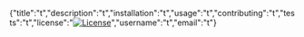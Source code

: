 {"title":"t","description":"t","installation":"t","usage":"t","contributing":"t","tests":"t","license":"[![License](https://img.shields.io/badge/License-Apache_2.0-blue.svg)](https://opensource.org/licenses/Apache-2.0)","username":"t","email":"t"}